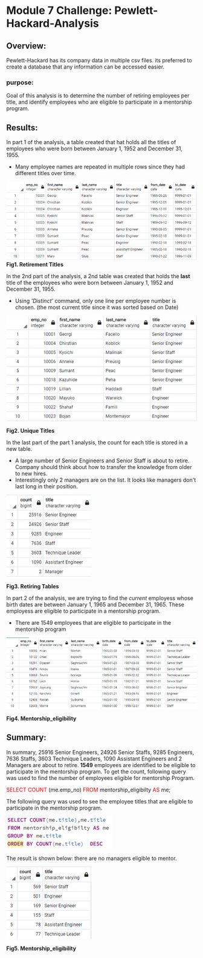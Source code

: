 # Module 7 Challenge: Pewlett-Hackard-Analysis

## Overview:
Pewlett-Hackard has its company data in multiple csv files. its preferred to create a database that any information can be accessed easier. 
### purpose:
Goal of this analysis is to determine the number of retiring employees per title, and identify employees who are eligible to participate in a mentorship program. 

## Results:
In part 1 of the analysis, a table created that hat holds all the titles of employees who were born between January 1, 1952 and December 31, 1955.  
* Many employee names are repeated in multiple rows since they had different titles over time.

![Retirement Titles](Data\Retirement_titles.png)
**Fig1. Retirement Titles**


In the 2nd part of the analysis, a 2nd table was created that holds the **last** title of the employees who were born between January 1, 1952 and December 31, 1955.  
* Using *'Distinct'* command, only one line per employee number is chosen. (the most current title since it was sorted based on Date)  

![Unique Titles](Data\Unique_Titles.png)

**Fig2. Unique Titles**

In the last part of the part 1 analysis, the count for each title is stored in a new table.
* A large number of Senior Engineers and Senior Staff is about to retire. Company should think about how to transfer the knowledge from older to new hires.
* Interestingly only 2 managers are on the list. It looks like managers don't last long in their position.

![Retiring Tables](\Data\Retiring_Tables.png)

**Fig3. Retiring Tables**

In part 2 of the analysis, we are trying to find  the *current* employess whose birth dates are between January 1, 1965 and December 31, 1965. These employess are eligible to participate in a mentorship program.
* There are 1549 employees that are eligible to participate in the mentorship program

![Mentorship_eligibility](\Data\Mentorship_eligibility.png)

**Fig4. Mentorship_eligibility**

## Summary:
In summary, 25916 Senior Engineers, 24926 Senior Staffs, 9285 Engineers, 7636 Staffs, 3603 Technique Leaders, 1090 Assistant Engineers and 2 Managers are about to retire.
**1549** employees are identified to be eligible to participate in the mentorship program. To get the count, following query was used to find the number of employees eligible for mentorship Program.

<span style="color:red"> SELECT COUNT</span> (me.emp_no)<span style="color:red"></span>
<span style="color:red">FROM </span> mentorship_eligibilty <span style="color:red"> AS </span>me;


The following query was used to see the employee titles that are eligible to participate in the mentorship program.

![Mentorship_eligibility_count_query](\Data\Mentorship_eligibility_count_query.png)


The result is shown below: there are no managers eligible to mentor.

![Mentorship_eligibility_count](\Data\Mentorship_eligibility_count.png)

**Fig5. Mentorship_eligibility**
